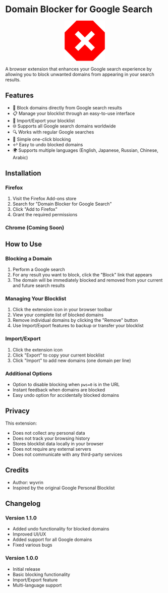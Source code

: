 # Domain Blocker for Google Search

<p align="center">
  <img src="images/icon128.png" alt="Domain Blocker Logo"/>
</p>

A browser extension that enhances your Google search experience by allowing you to block unwanted domains from appearing in your search results.

## Features

- 🚫 Block domains directly from Google search results
- 📋 Manage your blocklist through an easy-to-use interface
- 🔄 Import/Export your blocklist
- 🌐 Supports all Google search domains worldwide
- 🔍 Works with regular Google searches
- 🎯 Simple one-click blocking
- ↩️ Easy to undo blocked domains
- 🌍 Supports multiple languages (English, Japanese, Russian, Chinese, Arabic)

## Installation

### Firefox
1. Visit the Firefox Add-ons store
2. Search for "Domain Blocker for Google Search"
3. Click "Add to Firefox"
4. Grant the required permissions

### Chrome (Coming Soon)

## How to Use

### Blocking a Domain
1. Perform a Google search
2. For any result you want to block, click the "Block" link that appears
3. The domain will be immediately blocked and removed from your current and future search results

### Managing Your Blocklist
1. Click the extension icon in your browser toolbar
2. View your complete list of blocked domains
3. Remove individual domains by clicking the "Remove" button
4. Use Import/Export features to backup or transfer your blocklist

### Import/Export
1. Click the extension icon
2. Click "Export" to copy your current blocklist
3. Click "Import" to add new domains (one domain per line)

### Additional Options
- Option to disable blocking when `pws=0` is in the URL
- Instant feedback when domains are blocked
- Easy undo option for accidentally blocked domains

## Privacy

This extension:
- Does not collect any personal data
- Does not track your browsing history
- Stores blocklist data locally in your browser
- Does not require any external servers
- Does not communicate with any third-party services

## Credits

- Author: wyvrin
- Inspired by the original Google Personal Blocklist

## Changelog

### Version 1.1.0
- Added undo functionality for blocked domains
- Improved UI/UX
- Added support for all Google domains
- Fixed various bugs

### Version 1.0.0
- Initial release
- Basic blocking functionality
- Import/Export feature
- Multi-language support